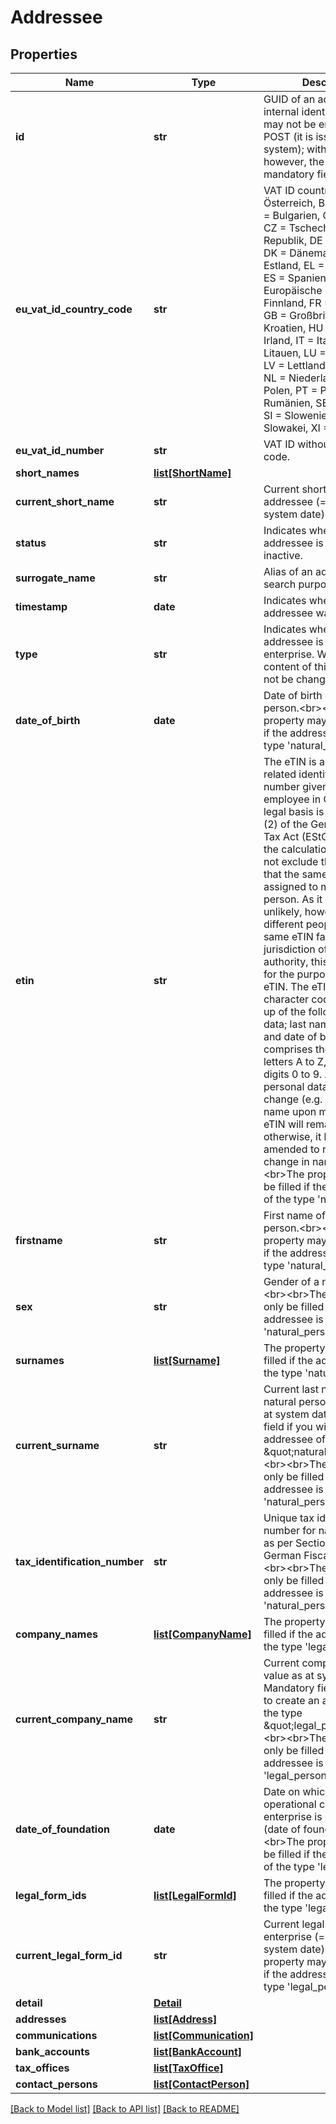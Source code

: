 # Addressee

## Properties
Name | Type | Description | Notes
------------ | ------------- | ------------- | -------------
**id** | **str** | GUID of an addressee – internal identifier. The ID may not be entered with POST (it is issued by the system); with PUT, however, the ID is a mandatory field.  | [optional] 
**eu_vat_id_country_code** | **str** | VAT ID country codes (AT &#x3D; Österreich, BE &#x3D; Belgien, BG &#x3D; Bulgarien, CY &#x3D; Zypern, CZ &#x3D; Tschechische Republik, DE &#x3D; Deutschland, DK &#x3D; Dänemark, EE &#x3D; Estland, EL &#x3D; Griechenland, ES &#x3D; Spanien, EU &#x3D; Europäische Union, FI &#x3D; Finnland, FR &#x3D; Frankreich, GB &#x3D; Großbritannien, HR &#x3D; Kroatien, HU &#x3D; Ungarn, IE &#x3D; Irland, IT &#x3D; Italien, LT &#x3D; Litauen, LU &#x3D; Luxemburg, LV &#x3D; Lettland, MT &#x3D; Malta, NL &#x3D; Niederlande, PL &#x3D; Polen, PT &#x3D; Portugal, RO &#x3D; Rumänien, SE &#x3D; Schweden, SI &#x3D; Slowenien, SK &#x3D; Slowakei, XI &#x3D; Nordirland). | [optional] 
**eu_vat_id_number** | **str** | VAT ID without country code. | [optional] 
**short_names** | [**list[ShortName]**](ShortName.md) |  | [optional] 
**current_short_name** | **str** | Current short name of the addressee (&#x3D; value as at system date). | [optional] 
**status** | **str** | Indicates whether the addressee is active or inactive.  | [optional] 
**surrogate_name** | **str** | Alias of an addressee for search purposes. | [optional] 
**timestamp** | **date** | Indicates when the addressee was last edited. | [optional] 
**type** | **str** | Indicates whether the addressee is a person or an enterprise. With PUT, the content of this property may not be changed. | 
**date_of_birth** | **date** | Date of birth of a natural person.&lt;br&gt;&lt;br&gt;The property may only be filled if the addressee is of the type &#39;natural_person&#39;. | [optional] 
**etin** | **str** | The eTIN is an income tax-related identification number given to every employee in Germany; the legal basis is Section 41b (2) of the German Income Tax Act (EStG). However, the calculation method does not exclude the possibility that the same eTIN might be assigned to more than one person. As it is sufficiently unlikely, however, that two different people with the same eTIN fall within the jurisdiction of the same tax authority, this is acceptable for the purposes of the eTIN. The eTIN is a 14-character code that is made up of the following personal data; last name, first name, and date of birth; it comprises the upper-case letters A to Z, as well as the digits 0 to 9. As long as this personal data does not change (e.g. a change of name upon marriage), the eTIN will remain valid; otherwise, it has to be amended to reflect the change in name.&lt;br&gt;&lt;br&gt;The property may only be filled if the addressee is of the type &#39;natural_person&#39;. | [optional] 
**firstname** | **str** | First name of a natural person.&lt;br&gt;&lt;br&gt;The property may only be filled if the addressee is of the type &#39;natural_person&#39;. | [optional] 
**sex** | **str** | Gender of a natural person.&lt;br&gt;&lt;br&gt;The property may only be filled if the addressee is of the type &#39;natural_person&#39;. | [optional] 
**surnames** | [**list[Surname]**](Surname.md) | The property may only be filled if the addressee is of the type &#39;natural_person&#39;. | [optional] 
**current_surname** | **str** | Current last name of a natural person (&#x3D; value as at system date). Mandatory field if you wish to create an addressee of the type \&quot;natural_person\&quot;.&lt;br&gt;&lt;br&gt;The property may only be filled if the addressee is of the type &#39;natural_person&#39;. | [optional] 
**tax_identification_number** | **str** | Unique tax identification number for natural persons as per Section 139b of the German Fiscal Code (AO).&lt;br&gt;&lt;br&gt;The property may only be filled if the addressee is of the type &#39;natural_person&#39;. | [optional] 
**company_names** | [**list[CompanyName]**](CompanyName.md) | The property may only be filled if the addressee is of the type &#39;legal_person&#39;. | [optional] 
**current_company_name** | **str** | Current company name (&#x3D; value as at system date). Mandatory field if you wish to create an addressee of the type \&quot;legal_person\&quot;.&lt;br&gt;&lt;br&gt;The property may only be filled if the addressee is of the type &#39;legal_person&#39;. | [optional] 
**date_of_foundation** | **date** | Date on which an operational commercial enterprise is established (date of foundation).&lt;br&gt;&lt;br&gt;The property may only be filled if the addressee is of the type &#39;legal_person&#39;. | [optional] 
**legal_form_ids** | [**list[LegalFormId]**](LegalFormId.md) | The property may only be filled if the addressee is of the type &#39;legal_person&#39;. | [optional] 
**current_legal_form_id** | **str** | Current legal form of the enterprise (&#x3D; value as at system date).&lt;br&gt;&lt;br&gt;The property may only be filled if the addressee is of the type &#39;legal_person&#39;. | [optional] 
**detail** | [**Detail**](Detail.md) |  | [optional] 
**addresses** | [**list[Address]**](Address.md) |  | [optional] 
**communications** | [**list[Communication]**](Communication.md) |  | [optional] 
**bank_accounts** | [**list[BankAccount]**](BankAccount.md) |  | [optional] 
**tax_offices** | [**list[TaxOffice]**](TaxOffice.md) |  | [optional] 
**contact_persons** | [**list[ContactPerson]**](ContactPerson.md) |  | [optional] 

[[Back to Model list]](../README.md#documentation-for-models) [[Back to API list]](../README.md#documentation-for-api-endpoints) [[Back to README]](../README.md)


